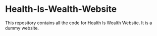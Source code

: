 # Health-Is-Wealth-Website
This repository contains all the code for Health Is Wealth Website. It is a dummy website.
